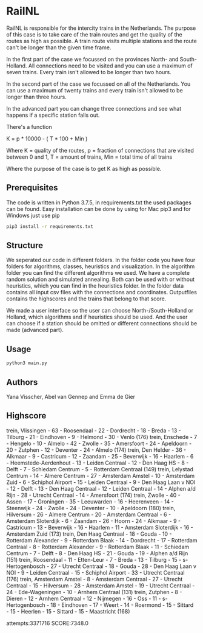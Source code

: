 # RailNL

RailNL is responsible for the intercity trains in the Netherlands. The purpose of this case is to take care of the train routes and get the quality of the routes as high as possible. A train route visits multiple stations and the route can't be longer than the given time frame.

In the first part of the case we focussed on the provinces North- and South-Holland. All connections need to be visited and you can use a maximum of seven trains. Every train isn't allowed to be longer than two hours.

In the second part of the case we focussed on all of the Netherlands. You can use a maximum of twenty trains and every train isn't allowed to be longer than three hours.

In the advanced part you can change three connections and see what happens if a specific station falls out.

There's a function

K = p * 10000 - ( T * 100 + Min )

Where K = quality of the routes, p = fraction of connections that are visited between 0 and 1,
T = amount of trains, Min = total time of all trains

Where the purpose of the case is to get K as high as possible.

## Prerequisites
The code is written in Python 3.7.5, in requirements.txt the used packages can be found.
Easy installation can be done by using for Mac pip3 and for Windows just use pip

```bash
pip3 install -r requirements.txt
```

## Structure

We seperated our code in different folders. In the folder code you have four folders for algorithms, classes, heuristics and visualization. In the algorithm folder you can find the different algorithms we used. We have a complete random solution and simulated annealing. Both can be used with or without heuristics, which you can find in the heuristics folder.
In the folder data contains all input csv files with the connections and coordinates. Outputfiles contains the highscores and the
trains that belong to that score.

 We made a user interface so the user can choose North-/South-Holland or Holland, which algorithms and if heuristics should be used. And the user can choose if a station should be omitted or different connections should be made (advanced part).

## Usage
```bash
python3 main.py
```

## Authors
Yana Visscher, Abel van Gennep and Emma de Gier


## Highscore 

trein, Vlissingen - 63 - Roosendaal - 22 - Dordrecht - 18 - Breda - 13 - Tilburg - 21 - Eindhoven - 9 - Helmond - 30 - Venlo (176)
trein, Enschede - 7 - Hengelo - 10 - Almelo - 42 - Zwolle - 35 - Amersfoort - 24 - Apeldoorn - 20 - Zutphen - 12 - Deventer - 24 - Almelo (174)
trein, Den Helder - 36 - Alkmaar - 9 - Castricum - 12 - Zaandam - 25 - Beverwijk - 16 - Haarlem - 6 - Heemstede-Aerdenhout - 13 - Leiden Centraal - 12 - Den Haag HS - 8 - Delft - 7 - Schiedam Centrum - 5 - Rotterdam Centraal (149)
trein, Lelystad Centrum - 14 - Almere Centrum - 27 - Amsterdam Amstel - 10 - Amsterdam Zuid - 6 - Schiphol Airport - 15 - Leiden Centraal - 9 - Den Haag Laan v NOI - 12 - Delft - 13 - Den Haag Centraal - 12 - Leiden Centraal - 14 - Alphen a/d Rijn - 28 - Utrecht Centraal - 14 - Amersfoort (174)
trein, Zwolle - 40 - Assen - 17 - Groningen - 35 - Leeuwarden - 16 - Heerenveen - 14 - Steenwijk - 24 - Zwolle - 24 - Deventer - 10 - Apeldoorn (180)
trein, Hilversum - 26 - Almere Centrum - 20 - Amsterdam Centraal - 6 - Amsterdam Sloterdijk - 6 - Zaandam - 26 - Hoorn - 24 - Alkmaar - 9 - Castricum - 13 - Beverwijk - 16 - Haarlem - 11 - Amsterdam Sloterdijk - 16 - Amsterdam Zuid (173)
trein, Den Haag Centraal - 18 - Gouda - 10 - Rotterdam Alexander - 9 - Rotterdam Blaak - 14 - Dordrecht - 17 - Rotterdam Centraal - 8 - Rotterdam Alexander - 9 - Rotterdam Blaak - 11 - Schiedam Centrum - 7 - Delft - 8 - Den Haag HS - 21 - Gouda - 19 - Alphen a/d Rijn (151)
trein, Roosendaal - 11 - Etten-Leur - 7 - Breda - 13 - Tilburg - 15 - s-Hertogenbosch - 27 - Utrecht Centraal - 18 - Gouda - 28 - Den Haag Laan v NOI - 9 - Leiden Centraal - 15 - Schiphol Airport - 33 - Utrecht Centraal (176)
trein, Amsterdam Amstel - 8 - Amsterdam Centraal - 27 - Utrecht Centraal - 15 - Hilversum - 28 - Amsterdam Amstel - 19 - Utrecht Centraal - 24 - Ede-Wageningen - 10 - Arnhem Centraal (131)
trein, Zutphen - 8 - Dieren - 12 - Arnhem Centraal - 12 - Nijmegen - 16 - Oss - 11 - s-Hertogenbosch - 18 - Eindhoven - 17 - Weert - 14 - Roermond - 15 - Sittard - 15 - Heerlen - 15 - Sittard - 15 - Maastricht (168)

attempts:3371716
SCORE:7348.0